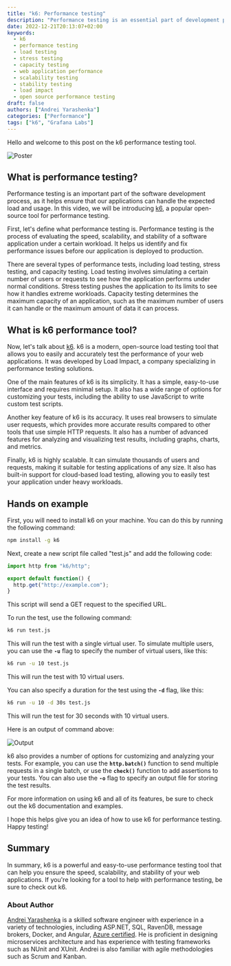 ```yaml
---
title: "k6: Performance testing"
description: "Performance testing is an essential part of development process, it helps ensure that our applications can handle the expected load and usage."
date: 2022-12-21T20:13:07+02:00
keywords:
  - k6
  - performance testing
  - load testing
  - stress testing
  - capacity testing
  - web application performance
  - scalability testing
  - stability testing
  - load impact
  - open source performance testing
draft: false
authors: ["Andrei Yarashenka"]
categories: ["Performance"]
tags: ["k6", "Grafana Labs"]
---
```


Hello and welcome to this post on the k6 performance testing tool.

![Poster](/posts/performance/poster.svg#center)

## What is performance testing?

Performance testing is an important part of the software development process, as it helps ensure that our applications can handle the expected load and usage. In this video, we will be introducing [k6](https://k6.io/), a popular open-source tool for performance testing.

First, let's define what performance testing is. Performance testing is the process of evaluating the speed, scalability, and stability of a software application under a certain workload. It helps us identify and fix performance issues before our application is deployed to production.

There are several types of performance tests, including load testing, stress testing, and capacity testing. Load testing involves simulating a certain number of users or requests to see how the application performs under normal conditions. Stress testing pushes the application to its limits to see how it handles extreme workloads. Capacity testing determines the maximum capacity of an application, such as the maximum number of users it can handle or the maximum amount of data it can process.

## What is k6 performance tool?

Now, let's talk about [k6](https://k6.io/). k6 is a modern, open-source load testing tool that allows you to easily and accurately test the performance of your web applications. It was developed by Load Impact, a company specializing in performance testing solutions.

One of the main features of k6 is its simplicity. It has a simple, easy-to-use interface and requires minimal setup. It also has a wide range of options for customizing your tests, including the ability to use JavaScript to write custom test scripts.

Another key feature of k6 is its accuracy. It uses real browsers to simulate user requests, which provides more accurate results compared to other tools that use simple HTTP requests. It also has a number of advanced features for analyzing and visualizing test results, including graphs, charts, and metrics.

Finally, k6 is highly scalable. It can simulate thousands of users and requests, making it suitable for testing applications of any size. It also has built-in support for cloud-based load testing, allowing you to easily test your application under heavy workloads.

## Hands on example

First, you will need to install k6 on your machine. You can do this by running the following command:

```bash
npm install -g k6
```

Next, create a new script file called "test.js" and add the following code:

```jsx
import http from "k6/http";

export default function() {
  http.get("http://example.com");
}
```

This script will send a GET request to the specified URL.

To run the test, use the following command:

```bash
k6 run test.js
```

This will run the test with a single virtual user. To simulate multiple users, you can use the **`-u`** flag to specify the number of virtual users, like this:

```bash
k6 run -u 10 test.js
```

This will run the test with 10 virtual users.

You can also specify a duration for the test using the **`-d`** flag, like this:

```bash
k6 run -u 10 -d 30s test.js
```

This will run the test for 30 seconds with 10 virtual users.

Here is an output of command above:

![Output](/posts/performance/output.svg#center)

k6 also provides a number of options for customizing and analyzing your tests. For example, you can use the **`http.batch()`** function to send multiple requests in a single batch, or use the **`check()`** function to add assertions to your tests. You can also use the **`-o`** flag to specify an output file for storing the test results.

For more information on using k6 and all of its features, be sure to check out the k6 documentation and examples.

I hope this helps give you an idea of how to use k6 for performance testing. Happy testing!

## Summary

In summary, k6 is a powerful and easy-to-use performance testing tool that can help you ensure the speed, scalability, and stability of your web applications. If you're looking for a tool to help with performance testing, be sure to check out k6.

### About Author

[Andrei Yarashenka](https://www.linkedin.com/in/andreika-kanareika/) is a skilled software engineer with experience in a variety of technologies, including ASP.NET, SQL, RavenDB, message brokers, Docker, and Angular, [Azure certified](https://www.credly.com/badges/28869c94-6bc8-49e9-a1bb-531d4c35efaa?source=linked_in_profile). He is proficient in designing microservices architecture and has experience with testing frameworks such as NUnit and XUnit. Andrei is also familiar with agile methodologies such as Scrum and Kanban.